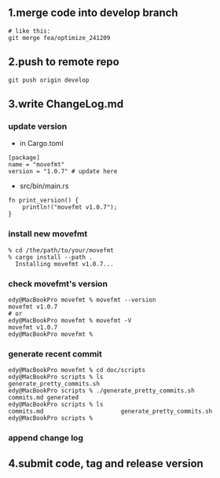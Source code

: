 ## 1.merge code into develop branch
```
# like this:
git merge fea/optimize_241209
```

## 2.push to remote repo
```
git push origin develop
```

## 3.write ChangeLog.md
### update version
- in Cargo.toml
```
[package]
name = "movefmt"
version = "1.0.7" # update here
```

- src/bin/main.rs
```
fn print_version() {
    println!("movefmt v1.0.7");
}
```


### install new movefmt
```
% cd /the/path/to/your/movefmt
% cargo install --path .
  Installing movefmt v1.0.7...
```

### check movefmt's version
```
edy@MacBookPro movefmt % movefmt --version     
movefmt v1.0.7
# or
edy@MacBookPro movefmt % movefmt -V            
movefmt v1.0.7
edy@MacBookPro movefmt % 
```

### generate recent commit
```
edy@MacBookPro movefmt % cd doc/scripts 
edy@MacBookPro scripts % ls
generate_pretty_commits.sh
edy@MacBookPro scripts % ./generate_pretty_commits.sh 
commits.md generated
edy@MacBookPro scripts % ls
commits.md                      generate_pretty_commits.sh
edy@MacBookPro scripts % 
```

### append change log

## 4.submit code, tag and release version
